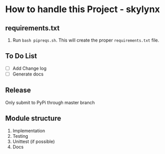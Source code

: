 # How to handle this Project - skylynx

## requirements.txt

1. Run `bash pipreqs.sh`. This will create the proper `requirements.txt` file.

## To Do List

- [ ] Add Change log
- [ ] Generate docs

## Release

Only submit to PyPi through master branch

## Module structure

1. Implementation
1. Testing
1. Unittest (if possible)
1. Docs